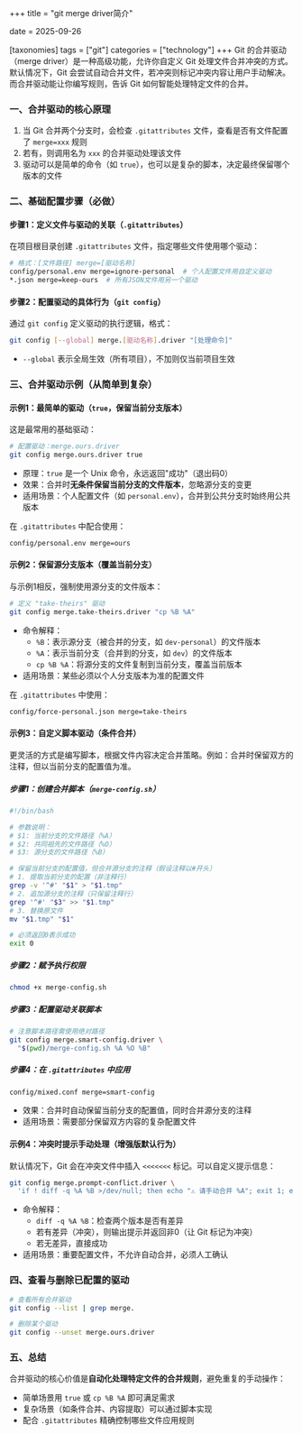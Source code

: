 +++
title = "git merge driver简介"

date = 2025-09-26

[taxonomies]
tags = ["git"]
categories = ["technology"]
+++
Git 的合并驱动（merge driver）是一种高级功能，允许你自定义 Git 处理文件合并冲突的方式。默认情况下，Git 会尝试自动合并文件，若冲突则标记冲突内容让用户手动解决。而合并驱动能让你编写规则，告诉 Git 如何智能处理特定文件的合并。


### 一、合并驱动的核心原理
1. 当 Git 合并两个分支时，会检查 `.gitattributes` 文件，查看是否有文件配置了 `merge=xxx` 规则
2. 若有，则调用名为 `xxx` 的合并驱动处理该文件
3. 驱动可以是简单的命令（如 `true`），也可以是复杂的脚本，决定最终保留哪个版本的文件


### 二、基础配置步骤（必做）
#### 步骤1：定义文件与驱动的关联（`.gitattributes`）
在项目根目录创建 `.gitattributes` 文件，指定哪些文件使用哪个驱动：
```bash
# 格式：[文件路径] merge=[驱动名称]
config/personal.env merge=ignore-personal  # 个人配置文件用自定义驱动
*.json merge=keep-ours  # 所有JSON文件用另一个驱动
```

#### 步骤2：配置驱动的具体行为（`git config`）
通过 `git config` 定义驱动的执行逻辑，格式：
```bash
git config [--global] merge.[驱动名称].driver "[处理命令]"
```
- `--global` 表示全局生效（所有项目），不加则仅当前项目生效


### 三、合并驱动示例（从简单到复杂）

#### 示例1：最简单的驱动（`true`，保留当前分支版本）
这是最常用的基础驱动：
```bash
# 配置驱动：merge.ours.driver
git config merge.ours.driver true
```
- 原理：`true` 是一个 Unix 命令，永远返回"成功"（退出码0）
- 效果：合并时**无条件保留当前分支的文件版本**，忽略源分支的变更
- 适用场景：个人配置文件（如 `personal.env`），合并到公共分支时始终用公共版本

在 `.gitattributes` 中配合使用：
```bash
config/personal.env merge=ours
```


#### 示例2：保留源分支版本（覆盖当前分支）
与示例1相反，强制使用源分支的文件版本：
```bash
# 定义 "take-theirs" 驱动
git config merge.take-theirs.driver "cp %B %A"
```
- 命令解释：
  - `%B`：表示源分支（被合并的分支，如 `dev-personal`）的文件版本
  - `%A`：表示当前分支（合并到的分支，如 `dev`）的文件版本
  - `cp %B %A`：将源分支的文件复制到当前分支，覆盖当前版本
- 适用场景：某些必须以个人分支版本为准的配置文件

在 `.gitattributes` 中使用：
```bash
config/force-personal.json merge=take-theirs
```


#### 示例3：自定义脚本驱动（条件合并）
更灵活的方式是编写脚本，根据文件内容决定合并策略。例如：合并时保留双方的注释，但以当前分支的配置值为准。

##### 步骤1：创建合并脚本（`merge-config.sh`）
```bash
#!/bin/bash

# 参数说明：
# $1: 当前分支的文件路径（%A）
# $2: 共同祖先的文件路径（%O）
# $3: 源分支的文件路径（%B）

# 保留当前分支的配置值，但合并源分支的注释（假设注释以#开头）
# 1. 提取当前分支的配置（非注释行）
grep -v '^#' "$1" > "$1.tmp"
# 2. 追加源分支的注释（只保留注释行）
grep '^#' "$3" >> "$1.tmp"
# 3. 替换原文件
mv "$1.tmp" "$1"

# 必须返回0表示成功
exit 0
```

##### 步骤2：赋予执行权限
```bash
chmod +x merge-config.sh
```

##### 步骤3：配置驱动关联脚本
```bash
# 注意脚本路径需使用绝对路径
git config merge.smart-config.driver \
  "$(pwd)/merge-config.sh %A %O %B"
```

##### 步骤4：在 `.gitattributes` 中应用
```bash
config/mixed.conf merge=smart-config
```
- 效果：合并时自动保留当前分支的配置值，同时合并源分支的注释
- 适用场景：需要部分保留双方内容的复杂配置文件


#### 示例4：冲突时提示手动处理（增强版默认行为）
默认情况下，Git 会在冲突文件中插入 `<<<<<<<` 标记。可以自定义提示信息：
```bash
git config merge.prompt-conflict.driver \
  'if ! diff -q %A %B >/dev/null; then echo "⚠️ 请手动合并 %A"; exit 1; else exit 0; fi'
```
- 命令解释：
  - `diff -q %A %B`：检查两个版本是否有差异
  - 若有差异（冲突），则输出提示并返回非0（让 Git 标记为冲突）
  - 若无差异，直接成功
- 适用场景：重要配置文件，不允许自动合并，必须人工确认


### 四、查看与删除已配置的驱动
```bash
# 查看所有合并驱动
git config --list | grep merge.

# 删除某个驱动
git config --unset merge.ours.driver
```


### 五、总结
合并驱动的核心价值是**自动化处理特定文件的合并规则**，避免重复的手动操作：
- 简单场景用 `true` 或 `cp %B %A` 即可满足需求
- 复杂场景（如条件合并、内容提取）可以通过脚本实现
- 配合 `.gitattributes` 精确控制哪些文件应用规则
